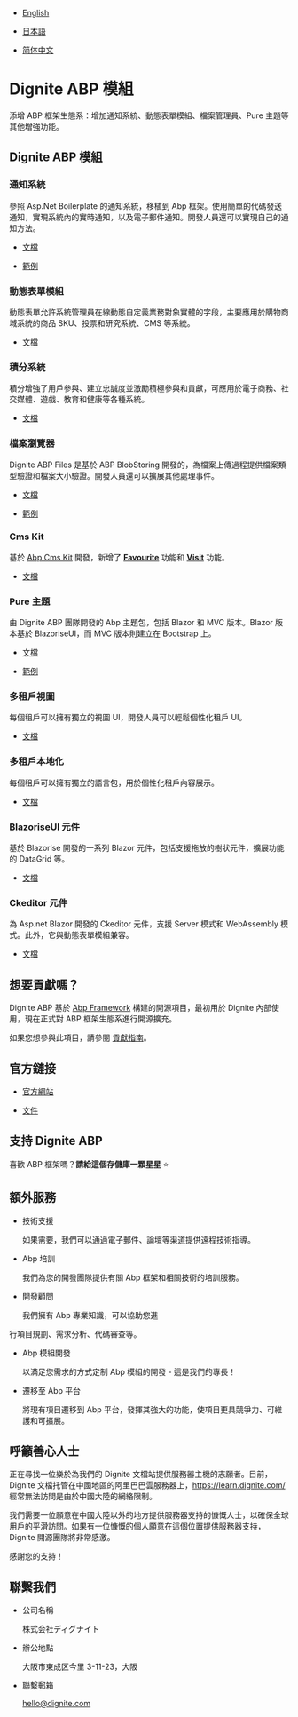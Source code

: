 
- [English](README.md)

- [日本語](README.ja.md)

- [简体中文](README.zh_Hans.md)

# Dignite ABP 模組

添增 ABP 框架生態系：增加通知系統、動態表單模組、檔案管理員、Pure 主題等其他增強功能。

## Dignite ABP 模組

### 通知系統

參照 Asp.Net Boilerplate 的通知系統，移植到 Abp 框架。使用簡單的代碼發送通知，實現系統內的實時通知，以及電子郵件通知。開發人員還可以實現自己的通知方法。

- [文檔](https://learn.dignite.com/en/abp/latest/Notifications)

- [範例](https://github.com/dignite-projects/dignite-abp/tree/main/samples/NotificationCenterSample)

### 動態表單模組

動態表單允許系統管理員在線動態自定義業務對象實體的字段，主要應用於購物商城系統的商品 SKU、投票和研究系統、CMS 等系統。

- [文檔](https://learn.dignite.com/en/abp/latest/Dynamic-Forms)

### 積分系統

積分增強了用戶參與、建立忠誠度並激勵積極參與和貢獻，可應用於電子商務、社交媒體、遊戲、教育和健康等各種系統。

- [文檔](https://learn.dignite.com/en/abp/latest/Points)

### 檔案瀏覽器

Dignite ABP Files 是基於 ABP BlobStoring 開發的，為檔案上傳過程提供檔案類型驗證和檔案大小驗證。開發人員還可以擴展其他處理事件。

- [文檔](https://learn.dignite.com/en/abp/latest/File-Explorer)

- [範例](https://github.com/dignite-projects/dignite-abp/tree/main/samples/FileExplorerSample)

### Cms Kit

基於 [Abp Cms Kit](https://docs.abp.io/zh-Hans/abp/latest/Modules/Cms-Kit/Index) 開發，新增了 [**Favourite**](Favourite.md) 功能和 [**Visit**](Visit.md) 功能。

- [文檔](https://learn.dignite.com/en/abp/latest/Cms-Kit/Index)

### Pure 主題

由 Dignite ABP 團隊開發的 Abp 主題包，包括 Blazor 和 MVC 版本。Blazor 版本基於 BlazoriseUI，而 MVC 版本則建立在 Bootstrap 上。

- [文檔](https://learn.dignite.com/en/abp/latest/Pure-Theme)

- [範例](https://github.com/dignite-projects/dignite-abp/tree/main/modules/pure-theme)

### 多租戶視圖

每個租戶可以擁有獨立的視圖 UI，開發人員可以輕鬆個性化租戶 UI。

- [文檔](https://learn.dignite.com/en/abp/latest/Views-MultiTenancy)

### 多租戶本地化

每個租戶可以擁有獨立的語言包，用於個性化租戶內容展示。

- [文檔](https://learn.dignite.com/en/abp/latest/Localization-MultiTenancy)

### BlazoriseUI 元件

基於 Blazorise 開發的一系列 Blazor 元件，包括支援拖放的樹狀元件，擴展功能的 DataGrid 等。

- [文檔](https://learn.dignite.com/en/abp/latest/BlazoriseUI-Component)

### Ckeditor 元件

為 Asp.net Blazor 開發的 Ckeditor 元件，支援 Server 模式和 WebAssembly 模式。此外，它與動態表單模組兼容。

- [文檔](https://learn.dignite.com/en/abp/latest/Blazor-Ckeditor-Component)

## 想要貢獻嗎？

Dignite ABP 基於 [Abp Framework](https://github.com/abpframework) 構建的開源項目，最初用於 Dignite 內部使用，現在正式對 ABP 框架生態系進行開源擴充。

如果您想參與此項目，請參閱 [貢獻指南](https://learn.dignite.com/en/abp/latest/Contribution/Index)。

## 官方鏈接

- <a href="https://dignite.com/dignite-abp" target="_blank">官方網站</a>

- <a href="https://learn.dignite.com/en/abp" target="_blank">文件</a>

## 支持 Dignite ABP

喜歡 ABP 框架嗎？**請給這個存儲庫一顆星星** :star:

## 額外服務

- 技術支援

  如果需要，我們可以通過電子郵件、論壇等渠道提供遠程技術指導。

- Abp 培訓

  我們為您的開發團隊提供有關 Abp 框架和相關技術的培訓服務。

- 開發顧問

  我們擁有 Abp 專業知識，可以協助您進

行項目規劃、需求分析、代碼審查等。

- Abp 模組開發

  以滿足您需求的方式定制 Abp 模組的開發 - 這是我們的專長！

- 遷移至 Abp 平台

  將現有項目遷移到 Abp 平台，發揮其強大的功能，使項目更具競爭力、可維護和可擴展。

## 呼籲善心人士

正在尋找一位樂於為我們的 Dignite 文檔站提供服務器主機的志願者。目前，Dignite 文檔托管在中國地區的阿里巴巴雲服務器上，https://learn.dignite.com/ 經常無法訪問是由於中國大陸的網絡限制。

我們需要一位願意在中國大陸以外的地方提供服務器支持的慷慨人士，以確保全球用戶的平滑訪問。如果有一位慷慨的個人願意在這個位置提供服務器支持，Dignite 開源團隊將非常感激。

感謝您的支持！

## 聯繫我們

- 公司名稱

  株式会社ディグナイト

- 辦公地點

  大阪市東成区今里 3-11-23，大阪

- 聯繫郵箱
  
  <hello@dignite.com>
  